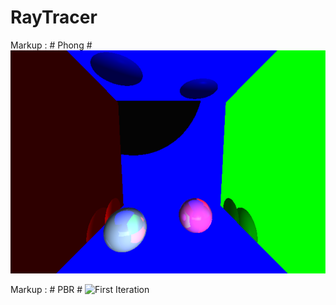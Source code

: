 # RayTracer
Markup :  # Phong #
![First Iteration](https://github.com/dekorlp/RayTracer/blob/master/images/raytracingPhong_demo.png)

Markup :  # PBR #
![First Iteration](https://github.com/dekorlp/RayTracer/blob/master/images/raytracingPBR_demo.png.png)
